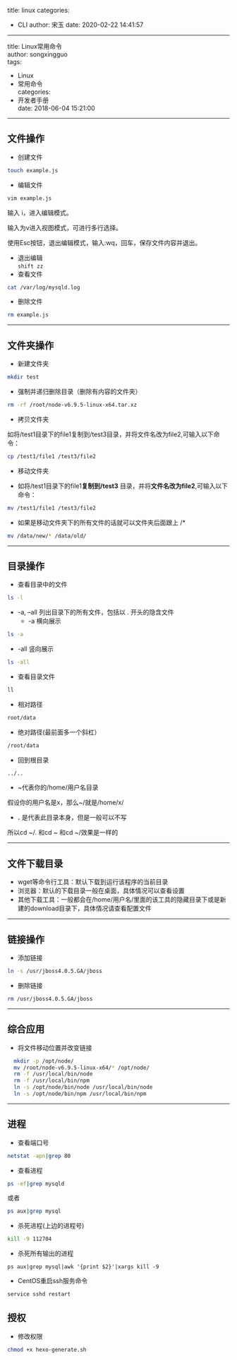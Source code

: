 title: linux
categories:
 - CLI
author: 宋玉
date: 2020-02-22 14:41:57
---
title: Linux常用命令<br />
author: songxingguo<br />
tags:

- Linux
- 常用命令<br />
categories:
- 开发者手册<br />
date: 2018-06-04 15:21:00

---

<a name="52cefcb2"></a>
## 文件操作

- 创建文件

```bash
touch example.js
```

- 编辑文件

```bash
vim example.js
```

输入 i，进入编辑模式。

输入为v进入视图模式，可进行多行选择。

使用Esc按钮，退出编辑模式，输入:wq，回车，保存文件内容并退出。

- 退出编辑
<br />`shift zz`
- 查看文件

```bash
cat /var/log/mysqld.log
```

- 删除文件

```bash
rm example.js
```

---

<a name="230c0e28"></a>
## 文件夹操作

- 新建文件夹

```bash
mkdir test
```

- 强制并递归删除目录（删除有内容的文件夹）

```bash
rm -rf /root/node-v6.9.5-linux-x64.tar.xz
```

- 拷贝文件夹

如将/test1目录下的file1复制到/test3目录，并将文件名改为file2,可输入以下命令：

```bash
cp /test1/file1 /test3/file2
```

- 移动文件夹

- 如将/test1目录下的file1**复制到/test3** 目录，并将**文件名改为file2**,可输入以下命令：

```bash
mv /test1/file1 /test3/file2
```

- 如果是移动文件夹下的所有文件的话就可以文件夹后面跟上 /*

```bash
mv /data/new/* /data/old/
```

---

<a name="20731fe2"></a>
## 目录操作

- 查看目录中的文件

```bash
ls -l
```

- -a, –all 列出目录下的所有文件，包括以 . 开头的隐含文件
  - -a 横向展示
```bash
ls -a
```

  - -all 竖向展示
```bash
ls -all
```

- 查看目录文件

```bash
ll
```

- 相对路径

```bash
root/data
```

- 绝对路径(最前面多一个斜杠）

```bash
/root/data
```

- 回到根目录

```bash
../..
```

- ~代表你的/home/用户名目录

假设你的用户名是x，那么~/就是/home/x/

- **.** 是代表此目录本身，但是一般可以不写

所以cd ~/. 和cd ~ 和cd ~/效果是一样的

---

<a name="581acc26"></a>
## 文件下载目录

- wget等命令行工具：默认下载到运行该程序的当前目录
- 浏览器：默认的下载目录一般在桌面，具体情况可以查看设置
- 其他下载工具：一般都会在/home/用户名/里面的该工具的隐藏目录下或是新建的download目录下，具体情况请查看配置文件

---

<a name="0285d6e4"></a>
## 链接操作

- 添加链接

```bash
ln -s /usr/jboss4.0.5.GA/jboss
```

- 删除链接

```bash
rm /usr/jboss4.0.5.GA/jboss
```

---

<a name="973f70e4"></a>
## 综合应用

- 将文件移动位置并改变链接

```bash
  mkdir -p /opt/node/
  mv /root/node-v6.9.5-linux-x64/* /opt/node/
  rm -f /usr/local/bin/node
  rm -f /usr/local/bin/npm
  ln -s /opt/node/bin/node /usr/local/bin/node
  ln -s /opt/node/bin/npm /usr/local/bin/npm
```

---

<a name="f88522cf"></a>
## 进程

- 查看端口号

```bash
netstat -apn|grep 80
```

- 查看进程

```bash
ps -ef|grep mysqld
```

或者

```bash
ps aux|grep mysql
```

- 杀死进程(上边的进程号)

```bash
kill -9 112704
```

- 杀死所有输出的进程

```
ps aux|grep mysql|awk '{print $2}'|xargs kill -9
```

- CentOS重启ssh服务命令

```bash
service sshd restart
```

<a name="98a315c0"></a>
## 授权

- 修改权限

```bash
chmod +x hexo-generate.sh
```
